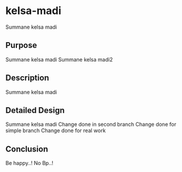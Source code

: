 # kelsa-madi
Summane kelsa madi

## Purpose
Summane kelsa madi
Summane kelsa madi2

## Description
Summane kelsa madi

## Detailed Design
Summane kelsa madi
Change done in second branch
Change done for simple branch
Change done for real work

## Conclusion
Be happy..! No Bp..!

